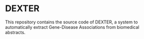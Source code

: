 # DEXTER
This repository contains the source code of DEXTER, a system to automatically extract Gene-Disease Associations from biomedical abstracts.
